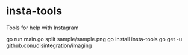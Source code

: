 # insta-tools
Tools for help with Instagram


go run main.go split sample/sample.png
go install insta-tools
go get -u github.com/disintegration/imaging
